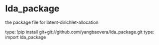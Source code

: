 # lda_package

the package file for latent-dirichlet-allocation


type: !pip install git+git://github.com/yangbaovera/lda_package.git
type: import lda_package
